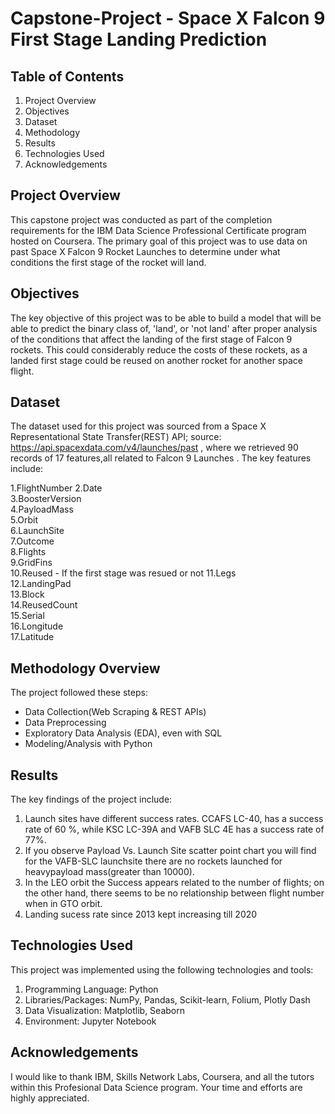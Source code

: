 # Capstone-Project - Space X Falcon 9 First Stage Landing Prediction
## Table of Contents
1. Project Overview
2. Objectives
3. Dataset
4. Methodology
5. Results
6. Technologies Used
7. Acknowledgements

## Project Overview
This capstone project was conducted as part of the completion requirements for the IBM Data Science Professional Certificate program hosted on Coursera. The primary goal of this project was to use data on past Space X Falcon 9 Rocket Launches to determine under what conditions the first stage of the rocket will land.

## Objectives
The key objective of this project was to be able to build a model that will be able to predict the binary class of, 'land', or 'not land' after proper analysis of the conditions that affect the landing of the first stage of Falcon 9 rockets. This could considerably reduce the costs of these rockets, as a landed first stage could be reused on another rocket for another space flight.

## Dataset
The dataset used for this project was sourced from a Space X Representational State Transfer(REST) API; source: https://api.spacexdata.com/v4/launches/past , where we retrieved 90 records of 17 features,all related to Falcon 9 Launches . The key features include:

1.FlightNumber 
2.Date               
3.BoosterVersion     
4.PayloadMass        
5.Orbit              
6.LaunchSite         
7.Outcome            
8.Flights            
9.GridFins           
10.Reused - If the first stage was resued or not
11.Legs               
12.LandingPad       
13.Block              
14.ReusedCount        
15.Serial             
16.Longitude          
17.Latitude
        
## Methodology Overview
The project followed these steps:

- Data Collection(Web Scraping & REST APIs)
- Data Preprocessing
- Exploratory Data Analysis (EDA), even with SQL
- Modeling/Analysis with Python

## Results
The key findings of the project include:

1. Launch sites have different success rates. CCAFS LC-40, has a success rate of 60 %, while KSC LC-39A and VAFB SLC 4E has a success rate of 77%.
2. If you observe Payload Vs. Launch Site scatter point chart you will find for the VAFB-SLC launchsite there are no rockets launched for heavypayload mass(greater than 10000).
3. In the LEO orbit the Success appears related to the number of flights; on the other hand, there seems to be no relationship between flight number when in GTO orbit.
4. Landing sucess rate since 2013 kept increasing till 2020

## Technologies Used
This project was implemented using the following technologies and tools:
1. Programming Language: Python
2. Libraries/Packages: NumPy, Pandas, Scikit-learn, Folium, Plotly Dash
3. Data Visualization: Matplotlib, Seaborn
4. Environment: Jupyter Notebook

## Acknowledgements
I would like to thank IBM, Skills Network Labs, Coursera, and all the tutors within this Profesional Data Science program. Your time and efforts are highly appreciated.
